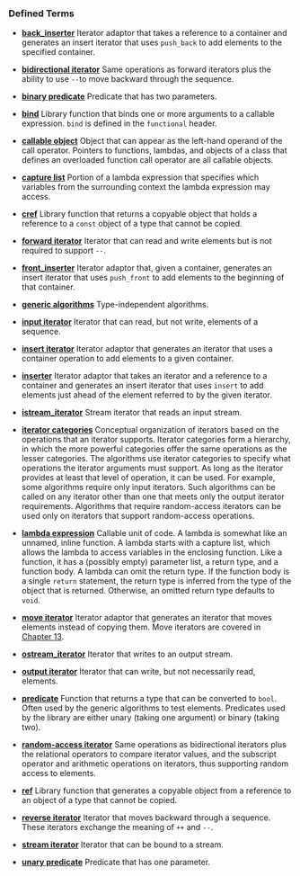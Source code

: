 <h3 id="filepos2709584">Defined Terms</h3><ul><li><p><a href="099-10.2._a_first_look_at_the_algorithms.html#filepos2496180" id="filepos2709723"><strong>back_inserter</strong></a> Iterator adaptor that takes a reference to a container and generates an insert iterator that uses <code>push_back</code> to add elements to the specified container.</p></li><li><p><a href="102-10.5._structure_of_generic_algorithms.html#filepos2680212" id="filepos2710113"><strong>bidirectional iterator</strong></a> Same operations as forward iterators plus the ability to use <code>--</code>to move backward through the sequence.</p></li><li><p><a href="100-10.3._customizing_operations.html#filepos2521940" id="filepos2710462"><strong>binary predicate</strong></a> Predicate that has two parameters.</p></li><li><p><a href="100-10.3._customizing_operations.html#filepos2590610" id="filepos2710675"><strong>bind</strong></a> Library function that binds one or more arguments to a callable expression. <code>bind</code> is defined in the <code>functional</code> header.</p></li><li><p><a href="100-10.3._customizing_operations.html#filepos2535620" id="filepos2711085"><strong>callable object</strong></a> Object that can appear as the left-hand operand of the call operator. Pointers to functions, lambdas, and objects of a class that defines an overloaded function call operator are all callable objects.</p></li><li><p><a href="100-10.3._customizing_operations.html#filepos2537724" id="filepos2711463"><strong>capture list</strong></a> Portion of a lambda expression that specifies which variables from the surrounding context the lambda expression may access.</p></li><li><p><a href="100-10.3._customizing_operations.html#filepos2614288" id="filepos2711762"><strong>cref</strong></a> Library function that returns a copyable object that holds a reference to a <code>const</code> object of a type that cannot be copied.</p></li><li><p><a href="102-10.5._structure_of_generic_algorithms.html#filepos2679434" id="filepos2712113"><strong>forward iterator</strong></a> Iterator that can read and write elements but is not required to support <code>--</code>.</p></li><li><p><a href="101-10.4._revisiting_iterators.html#filepos2621152" id="filepos2712431"><strong>front_inserter</strong></a> Iterator adaptor that, given a container, generates an insert iterator that <a id="filepos2712584"></a>uses <code>push_front</code> to add elements to the beginning of that container.</p></li><li><p><a href="097-chapter_10._generic_algorithms.html#filepos2457726" id="filepos2712822"><strong>generic algorithms</strong></a> Type-independent algorithms.</p></li><li><p><a href="102-10.5._structure_of_generic_algorithms.html#filepos2675943" id="filepos2713031"><strong>input iterator</strong></a> Iterator that can read, but not write, elements of a sequence.</p></li><li><p><a href="099-10.2._a_first_look_at_the_algorithms.html#filepos2495420" id="filepos2713270"><strong>insert iterator</strong></a> Iterator adaptor that generates an iterator that uses a container operation to add elements to a given container.</p></li><li><p><a href="101-10.4._revisiting_iterators.html#filepos2621543" id="filepos2713561"><strong>inserter</strong></a> Iterator adaptor that takes an iterator and a reference to a container and generates an insert iterator that uses <code>insert</code> to add elements just ahead of the element referred to by the given iterator.</p></li><li><p><a href="101-10.4._revisiting_iterators.html#filepos2629726" id="filepos2713992"><strong>istream_iterator</strong></a> Stream iterator that reads an input stream.</p></li><li><p><a href="102-10.5._structure_of_generic_algorithms.html#filepos2672310" id="filepos2714214"><strong>iterator categories</strong></a> Conceptual organization of iterators based on the operations that an iterator supports. Iterator categories form a hierarchy, in which the more powerful categories offer the same operations as the lesser categories. The algorithms use iterator categories to specify what operations the iterator arguments must support. As long as the iterator provides at least that level of operation, it can be used. For example, some algorithms require only input iterators. Such algorithms can be called on any iterator other than one that meets only the output iterator requirements. Algorithms that require random-access iterators can be used only on iterators that support random-access operations.</p></li><li><p><a href="100-10.3._customizing_operations.html#filepos2536540" id="filepos2715084"><strong>lambda expression</strong></a> Callable unit of code. A lambda is somewhat like an unnamed, inline function. A lambda starts with a capture list, which allows the lambda to access variables in the enclosing function. Like a function, it has a (possibly empty) parameter list, a return type, and a function body. A lambda can omit the return type. If the function body is a single <code>return</code> statement, the return type is inferred from the type of the object that is returned. Otherwise, an omitted return type defaults to <code>void</code>.</p></li><li><p><a href="101-10.4._revisiting_iterators.html#filepos2619298" id="filepos2715882"><strong>move iterator</strong></a> Iterator adaptor that generates an iterator that moves elements instead of copying them. Move iterators are covered in <a href="120-chapter_13._copy_control.html#filepos3197881">Chapter 13</a>.</p></li><li><p><a href="101-10.4._revisiting_iterators.html#filepos2629998" id="filepos2716216"><strong>ostream_iterator</strong></a> Iterator that writes to an output stream.</p></li><li><p><a href="102-10.5._structure_of_generic_algorithms.html#filepos2678096" id="filepos2716436"><strong>output iterator</strong></a> Iterator that can write, but not necessarily read, elements.</p></li><li><p><a href="100-10.3._customizing_operations.html#filepos2521451" id="filepos2716674"><strong>predicate</strong></a> Function that returns a type that can be converted to <code>bool</code>. Often used by the generic algorithms to test elements. Predicates used by the library are either unary (taking one argument) or binary (taking two).</p></li><li><p><a href="102-10.5._structure_of_generic_algorithms.html#filepos2680939" id="filepos2717117"><strong>random-access iterator</strong></a> Same operations as bidirectional iterators plus the relational operators to compare iterator values, and the subscript operator and arithmetic operations on iterators, thus supporting random access to elements.</p></li><li><p><a href="100-10.3._customizing_operations.html#filepos2613447" id="filepos2717512"><strong>ref</strong></a> Library function that generates a copyable object from a reference to an object of a type that cannot be copied.</p></li><li><p><a href="101-10.4._revisiting_iterators.html#filepos2618932" id="filepos2717790"><strong>reverse iterator</strong></a> Iterator that moves backward through a sequence. These iterators exchange the meaning of <code>++</code> and <code>--</code>.</p></li><li><p><a href="101-10.4._revisiting_iterators.html#filepos2618641" id="filepos2718194"><strong>stream iterator</strong></a> Iterator that can be bound to a stream.</p></li><li><p><a href="100-10.3._customizing_operations.html#filepos2521820" id="filepos2718411"><strong>unary predicate</strong></a> Predicate that has one parameter.</p></li>
 
</ul>
